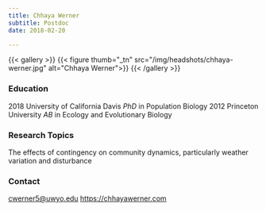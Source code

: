 ```yaml
---
title: Chhaya Werner
subtitle: Postdoc
date: 2018-02-20

---
```



{{< gallery >}}
  {{< figure thumb="_tn" src="/img/headshots/chhaya-werner.jpg" alt="Chhaya Werner">}}
{{< /gallery >}}


<!--more-->

### Education
2018 University of California Davis _PhD_ in Population Biology
2012 Princeton University _AB_ in Ecology and Evolutionary Biology

### Research Topics
The effects of contingency on community dynamics, particularly weather variation and disturbance


### Contact
cwerner5@uwyo.edu
https://chhayawerner.com
